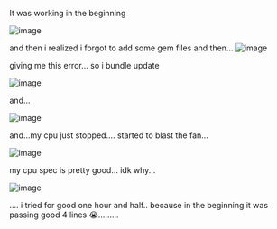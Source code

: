 It was working in the beginning 

![image](https://user-images.githubusercontent.com/106133580/220517235-6ae4382d-64e6-4a96-a188-09f7d9f272d8.png)

and then i realized i forgot to add some gem files
and then... 
![image](https://user-images.githubusercontent.com/106133580/220517300-06fa1ac2-2248-40b4-ac3f-8db9c5143ff9.png)

giving me this error... so i bundle update 


![image](https://user-images.githubusercontent.com/106133580/220517371-90590528-2a07-416c-9bc1-474a41436f2f.png)



and... 

![image](https://user-images.githubusercontent.com/106133580/220517410-efeb947d-90be-4fdd-ba8d-9f3e0dd6e5e2.png)


and...my cpu just stopped.... started to blast the fan...

![image](https://user-images.githubusercontent.com/106133580/220517677-7736c07c-80e5-4ea7-a624-ae6de3e18858.png)



my cpu spec is pretty good... idk why... 

![image](https://user-images.githubusercontent.com/106133580/220517772-d5b1b07a-9f3c-4fb7-b426-9699ede35c54.png)

.... i tried for good one hour and half.. because in the beginning it was passing good 4 lines 😭......... 


